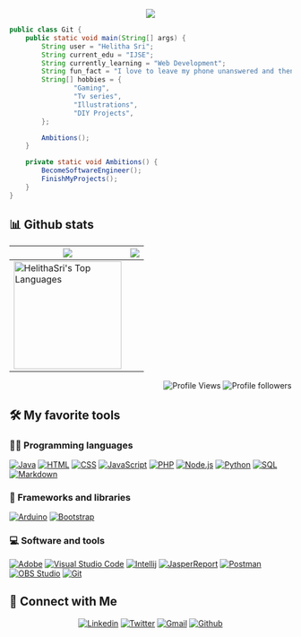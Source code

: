 <p align="center">
  <img src="https://readme-typing-svg.herokuapp.com?color=%2364F74E&center=true&vCenter=true&width=440&height=45&lines=Hi%2C+I'm+Helitha+Sri;Software+Engineer+Student;And+an+Open+Source+Supporter">
</p>

```java
public class Git {
    public static void main(String[] args) {
        String user = "Helitha Sri";
        String current_edu = "IJSE";
        String currently_learning = "Web Development";
        String fun_fact = "I love to leave my phone unanswered and then text them to know why they had called";
        String[] hobbies = {
                "Gaming",
                "Tv series",
                "Illustrations",
                "DIY Projects",
        };

        Ambitions();
    }

    private static void Ambitions() {
        BecomeSoftwareEngineer();
        FinishMyProjects();
    }
}
```
## 📊 Github stats

<img src="https://github-readme-stats.vercel.app/api?username=HelithaSri&&show_icons=true&count_private=true&theme=blue-green&hide_border=true">|<img src="https://github-readme-streak-stats.herokuapp.com?user=HelithaSri&theme=github-dark&hide_border=true&date_format=%5BY%20%5DM%20j&background=081F8D15"/>
|---|---|
<img alt="HelithaSri's Top Languages" src="https://github-readme-stats.vercel.app/api/top-langs/?username=HelithaSri&langs_count=8&layout=compact&theme=react&hide_border=true&bg_color=1F222E&title_color=F85D7F&icon_color=F8D866&hide=Jupyter%20Notebook" height="192px"/>|

<p align="Right">
  <img alt="Profile Views" src="https://komarev.com/ghpvc/?username=HelithaSri&color=brightgreen">
  <img alt="Profile followers" src="https://img.shields.io/github/followers/HelithaSri">
</p>

## 🛠️ My favorite tools

### 👨‍💻 Programming languages
<p>
  <a href="https://github.com/search?q=user%3AHelithaSri+language%3Ajava"><img alt="Java" src="https://img.shields.io/badge/Java-007396.svg?logo=java&logoColor=white"></a>
  <a href="https://github.com/search?q=user%3AHelithaSri+language%3Ahtml"><img alt="HTML" src="https://img.shields.io/badge/HTML-E34F26.svg?logo=html5&logoColor=white"></a>
  <a href="https://github.com/search?q=user%3AHelithaSri+language%3Acss"><img alt="CSS" src="https://img.shields.io/badge/CSS-1572B6.svg?logo=css3&logoColor=white"></a>
  <a href="https://github.com/search?q=user%3AHelithaSri+language%3Ajavascript"><img alt="JavaScript" src="https://img.shields.io/badge/JavaScript-F7DF1E.svg?logo=javascript&logoColor=black"></a>
  <a href="https://github.com/search?q=user%3AHelithaSri+language%3Aphp"><img alt="PHP" src="https://img.shields.io/badge/PHP-777BB4.svg?logo=php&logoColor=white"></a>
  <a href="https://github.com/search?q=user%3AHelithaSri+language%3Ajavascript"><img alt="Node.js" src="https://img.shields.io/badge/Node.js-43853D.svg?logo=node.js&logoColor=white"></a>
  <a href="https://github.com/search?q=user%3AHelithaSri+language%3Apython"><img alt="Python" src="https://img.shields.io/badge/Python-14354C.svg?logo=python&logoColor=white"></a>
  <a href="https://github.com/search?q=user%3AHelithaSri+language%3Asql"><img alt="SQL" src="https://custom-icon-badges.herokuapp.com/badge/SQL-025E8C.svg?logo=database&logoColor=white"></a>
  <a href="https://github.com/search?q=user%3AHelithaSri+language%3Amarkdown"><img alt="Markdown" src="https://img.shields.io/badge/Markdown-000000.svg?logo=markdown&logoColor=white"></a>

</p>

### 🧰 Frameworks and libraries
<p>
  <a href="#"><img alt="Arduino" src="https://img.shields.io/badge/-Arduino-00979D?logo=Arduino&logoColor=white"></a>
  <a href="#"><img alt="Bootstrap" src="https://img.shields.io/badge/Bootstrap-7952B3.svg?logo=bootstrap&logoColor=white"></a>

</p>

### 💻 Software and tools
<p>
  <a href="#"><img alt="Adobe" src="https://img.shields.io/badge/Adobe-FF0000.svg?logo=adobe&logoColor=white"></a>
  <a href="#"><img alt="Visual Studio Code" src="https://img.shields.io/badge/Visual%20Studio%20Code-0078d7.svg?logo=visual-studio-code&logoColor=white"></a>
	<a href="#"><img alt="Intellij" src="https://img.shields.io/badge/IntelliJ&nbsp;IDEA-021B37.svg?logo=intellij-idea&logoColor=white"></a>
  <a href="#"><img alt="JasperReport" src="https://custom-icon-badges.herokuapp.com/badge/-Jasper%20Report-4A8CCA"></a>
  <a href="#"><img alt="Postman" src="https://img.shields.io/badge/Postman-FF6C37?logo=postman&logoColor=white"></a>
  <a href="#"><img alt="OBS Studio" src="https://img.shields.io/badge/-OBS%20Studio-302E31?logo=obs-studio&logoColor=white"></a>
  <a href="#"><img alt="Git" src="https://img.shields.io/badge/Git-F05033.svg?logo=git&logoColor=white"></a>

</p>

## 🔗 Connect with Me
<p align="center">
  <a href="https://linkedin.com/in/helithasri"><img alt="Linkedin" title="Helitha Sri Linkedin" src="https://img.shields.io/badge/LinkedIn-0077B5?style=for-the-badge&logo=linkedin&logoColor=white"></a>
  <a href="http://twitter.com/HelithaSri1"><img alt="Twitter" title="Helitha Sri Twitter" src="https://img.shields.io/badge/Twitter-1DA1F2?style=for-the-badge&logo=twitter&logoColor=white"></a>
  <a href="mailto:helitha.pravin@gmail.com"><img alt="Gmail" title="Helitha Sri Gmail" src="https://img.shields.io/badge/Gmail-D14836?style=for-the-badge&logo=gmail&logoColor=white"></a>
  <a href="https://github.com/HelithaSri"><img alt="Github" title="Helitha Sri Github" src="https://img.shields.io/badge/GitHub-100000?style=for-the-badge&logo=github&logoColor=white"></a>
</p>
<!---
- 👋 Hi, I’m @HelithaSri
- 👀 I’m interested in ...
- 🌱 I’m currently learning ...
- 💞️ I’m looking to collaborate on ...
- 📫 How to reach me ...

HelithaSri/HelithaSri is a ✨ special ✨ repository because its `README.md` (this file) appears on your GitHub profile.
You can click the Preview link to take a look at your changes.
--->
